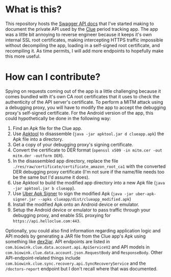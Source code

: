 # What is this?
This repository hosts the [Swagger API docs](https://lyczak.github.io/ClueApiDocs/) that I've started making to document the private API used by the [Clue](https://helloclue.com) period tracking app. The app was a little bit annoying to reverse engineer because it keeps it's own internal SSL root certificates, making intercepting HTTPS traffic impossible without decompiling the app, loading in a self-signed root certificate, and recompiling it. As time permits, I will add more endpoints to hopefully make this more useful.
# How can I contribute?
Spying on requests coming out of the app is a little challenging because it comes bundled with it's own CA root certificates that it uses to check the authenticity of the API server's certificate. To perform a MITM attack using a debugging proxy, you will have to modify the app to accept the debugging proxy's self-signed certificate. For the Android version of the app, this could hypothetically be done in the following way:

1. Find an Apk file for the Clue app.
2. Use [Apktool](https://ibotpeaches.github.io/Apktool/) to disassemble (`java -jar apktool.jar d clueapp.apk`) the Apk file into a directory.
3. Get a copy of your debugging proxy's signing certificate.
4. Convert the certificate to DER format (`openssl x509 -in mitm.cer -out mitm.der -outform DER`).
5. In the disassembled app directory, replace the file `./res/raw/certificate/certificate_amazon_root_ca1` with the converted DER debugging proxy certificate (I'm not sure if the name/file needs too be the same but I'd assume it does).
6. Use Apktool to build the modified app directory into a new Apk file (`java -jar apktool.jar b clueapp`).
7. Use [Uber Apk Signer](https://github.com/patrickfav/uber-apk-signer) to sign the modified Apk (`java -jar uber-apk-signer.jar --apks clueapp/dist/clueapp_modified.apk`)
8. Install the modified Apk onto an Android device or emulator.
9. Setup the Android device or emulator to pass traffic through your debugging proxy, and enable SSL proxying for `https://api.helloclue.com:443`.

Optionally, you could also find information regarding application logic and API models by generating a JAR file from the Clue app's Apk using something like [dex2jar](https://github.com/pxb1988/dex2jar). API endpoints are listed in `com.biowink.clue.data.account.api.ApiServiceV2` and API models in `com.biowink.clue.data.account.json.RequestBody` and `ResponseBody`. Other API-endpoint-related things include `com.biowink.clue.sync.recovery.api.SyncRecoveryService` and the `/doctors-report` endpoint but I don't recall where that was documented.